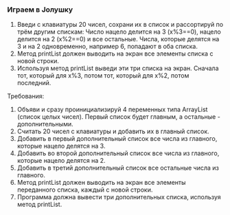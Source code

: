 
### Играем в Jолушку

1. Введи с клавиатуры 20 чисел, сохрани их в список и рассортируй по трём другим спискам:
Число нацело делится на 3 (x%3==0), нацело делится на 2 (x%2==0) и все остальные.
Числа, которые делятся на 3 и на 2 одновременно, например 6, попадают в оба списка.
2. Метод printList должен выводить на экран все элементы списка с новой строки.
3. Используя метод printList выведи эти три списка на экран. Сначала тот, который для x%3, потом тот, который для x%2, потом последний.


Требования:
1.	Объяви и сразу проинициализируй 4 переменных типа ArrayList<Integer> (список целых чисел). Первый список будет главным, а остальные - дополнительными.
2.	Считать 20 чисел с клавиатуры и добавить их в главный список.
3.	Добавить в первый дополнительный список все числа из главного, которые нацело делятся на 3.
4.	Добавить во второй дополнительный список все числа из главного, которые нацело делятся на 2.
5.	Добавить в третий дополнительный список все остальные числа из главного.
6.	Метод printList должен выводить на экран все элементы переданного списка, каждый с новой строки.
7.	Программа должна вывести три дополнительных списка, используя метод printList.


